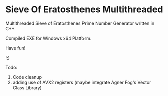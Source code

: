 # Sieve Of Eratosthenes Multithreaded
Multithreaded Sieve of Eratosthenes Prime Number Generator written in C++

Compiled EXE for Windows x64 Platform.

Have fun!

!;)

Todo:
1. Code cleanup
2. adding use of AVX2 registers (maybe integrate Agner Fog's Vector Class Library)


